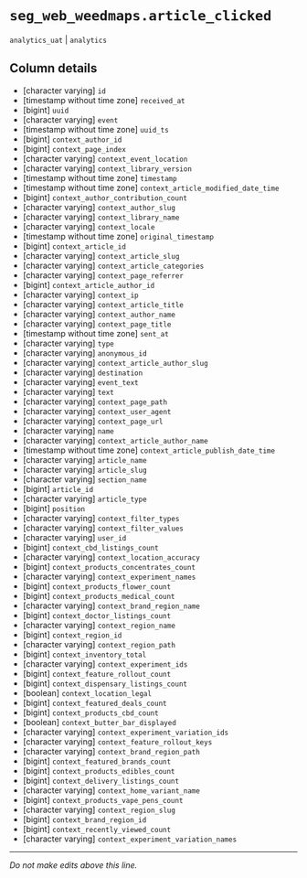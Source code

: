 # `seg_web_weedmaps.article_clicked`
`analytics_uat` | `analytics`

## Column details
* [character varying] `id`
* [timestamp without time zone] `received_at`
* [bigint]    `uuid`
* [character varying] `event`
* [timestamp without time zone] `uuid_ts`
* [bigint]    `context_author_id`
* [bigint]    `context_page_index`
* [character varying] `context_event_location`
* [character varying] `context_library_version`
* [timestamp without time zone] `timestamp`
* [timestamp without time zone] `context_article_modified_date_time`
* [bigint]    `context_author_contribution_count`
* [character varying] `context_author_slug`
* [character varying] `context_library_name`
* [character varying] `context_locale`
* [timestamp without time zone] `original_timestamp`
* [bigint]    `context_article_id`
* [character varying] `context_article_slug`
* [character varying] `context_article_categories`
* [character varying] `context_page_referrer`
* [bigint]    `context_article_author_id`
* [character varying] `context_ip`
* [character varying] `context_article_title`
* [character varying] `context_author_name`
* [character varying] `context_page_title`
* [timestamp without time zone] `sent_at`
* [character varying] `type`
* [character varying] `anonymous_id`
* [character varying] `context_article_author_slug`
* [character varying] `destination`
* [character varying] `event_text`
* [character varying] `text`
* [character varying] `context_page_path`
* [character varying] `context_user_agent`
* [character varying] `context_page_url`
* [character varying] `name`
* [character varying] `context_article_author_name`
* [timestamp without time zone] `context_article_publish_date_time`
* [character varying] `article_name`
* [character varying] `article_slug`
* [character varying] `section_name`
* [bigint]    `article_id`
* [character varying] `article_type`
* [bigint]    `position`
* [character varying] `context_filter_types`
* [character varying] `context_filter_values`
* [character varying] `user_id`
* [bigint]    `context_cbd_listings_count`
* [character varying] `context_location_accuracy`
* [bigint]    `context_products_concentrates_count`
* [character varying] `context_experiment_names`
* [bigint]    `context_products_flower_count`
* [bigint]    `context_products_medical_count`
* [character varying] `context_brand_region_name`
* [bigint]    `context_doctor_listings_count`
* [character varying] `context_region_name`
* [bigint]    `context_region_id`
* [character varying] `context_region_path`
* [bigint]    `context_inventory_total`
* [character varying] `context_experiment_ids`
* [bigint]    `context_feature_rollout_count`
* [bigint]    `context_dispensary_listings_count`
* [boolean]   `context_location_legal`
* [bigint]    `context_featured_deals_count`
* [bigint]    `context_products_cbd_count`
* [boolean]   `context_butter_bar_displayed`
* [character varying] `context_experiment_variation_ids`
* [character varying] `context_feature_rollout_keys`
* [character varying] `context_brand_region_path`
* [bigint]    `context_featured_brands_count`
* [bigint]    `context_products_edibles_count`
* [bigint]    `context_delivery_listings_count`
* [character varying] `context_home_variant_name`
* [bigint]    `context_products_vape_pens_count`
* [character varying] `context_region_slug`
* [bigint]    `context_brand_region_id`
* [bigint]    `context_recently_viewed_count`
* [character varying] `context_experiment_variation_names`

-------------------------------------------------------------------------------
*Do not make edits above this line.*
